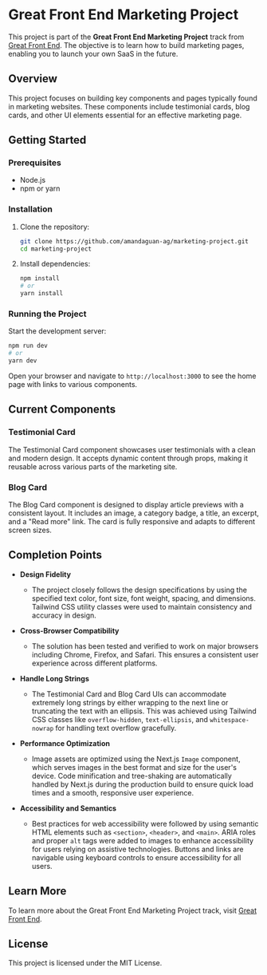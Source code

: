 # Great Front End Marketing Project

This project is part of the **Great Front End Marketing Project** track from [Great Front End](https://www.greatfrontend.com/projects/tracks/marketing). The objective is to learn how to build marketing pages, enabling you to launch your own SaaS in the future.

## Overview

This project focuses on building key components and pages typically found in marketing websites. These components include testimonial cards, blog cards, and other UI elements essential for an effective marketing page.

## Getting Started

### Prerequisites

- Node.js
- npm or yarn

### Installation

1. Clone the repository:
   ```bash
   git clone https://github.com/amandaguan-ag/marketing-project.git
   cd marketing-project
   ```

2. Install dependencies:
   ```bash
   npm install
   # or
   yarn install
   ```

### Running the Project

Start the development server:
```bash
npm run dev
# or
yarn dev
```

Open your browser and navigate to `http://localhost:3000` to see the home page with links to various components.

## Current Components

### Testimonial Card

The Testimonial Card component showcases user testimonials with a clean and modern design. It accepts dynamic content through props, making it reusable across various parts of the marketing site.

### Blog Card

The Blog Card component is designed to display article previews with a consistent layout. It includes an image, a category badge, a title, an excerpt, and a "Read more" link. The card is fully responsive and adapts to different screen sizes.

## Completion Points

- **Design Fidelity**
   - The project closely follows the design specifications by using the specified text color, font size, font weight, spacing, and dimensions. Tailwind CSS utility classes were used to maintain consistency and accuracy in design.

- **Cross-Browser Compatibility**
   - The solution has been tested and verified to work on major browsers including Chrome, Firefox, and Safari. This ensures a consistent user experience across different platforms.

- **Handle Long Strings**
   - The Testimonial Card and Blog Card UIs can accommodate extremely long strings by either wrapping to the next line or truncating the text with an ellipsis. This was achieved using Tailwind CSS classes like `overflow-hidden`, `text-ellipsis`, and `whitespace-nowrap` for handling text overflow gracefully.

- **Performance Optimization**
   - Image assets are optimized using the Next.js `Image` component, which serves images in the best format and size for the user's device. Code minification and tree-shaking are automatically handled by Next.js during the production build to ensure quick load times and a smooth, responsive user experience.

- **Accessibility and Semantics**
   - Best practices for web accessibility were followed by using semantic HTML elements such as `<section>`, `<header>`, and `<main>`. ARIA roles and proper `alt` tags were added to images to enhance accessibility for users relying on assistive technologies. Buttons and links are navigable using keyboard controls to ensure accessibility for all users.

## Learn More

To learn more about the Great Front End Marketing Project track, visit [Great Front End](https://www.greatfrontend.com/projects/tracks/marketing).

## License

This project is licensed under the MIT License.